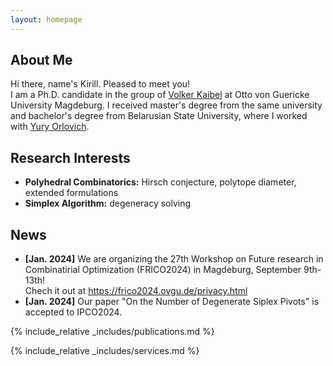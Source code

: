 ```yaml
---
layout: homepage
---
```


## About Me

Hi there, name's Kirill.
Pleased to meet you!  <br> I am a Ph.D. candidate in the group of <a href='https://discopt.ovgu.de/people/kaibel.php'> Volker Kaibel</a> at Otto von Guericke University Magdeburg. I received master's degree from the same university and bachelor's degree from Belarusian State University, where I worked with <a href='https://scholar.google.com/citations?hl=ru&user=6WpjxRUAAAAJ&view_op=list_works&sortby=pubdate'>Yury Orlovich</a>. 


## Research Interests

- **Polyhedral Combinatorics:** Hirsch conjecture, polytope diameter, extended formulations
- **Simplex Algorithm:** degeneracy solving


## News


- **[Jan. 2024]** We are organizing the 27th Workshop on Future research in Combinatirial Optimization (FRICO2024) in Magdeburg, September 9th-13th!<br> Chech it out at <a href='https://frico2024.ovgu.de/privacy.html'>https://frico2024.ovgu.de/privacy.html</a>
- **[Jan. 2024]** Our paper "On the Number of Degenerate Siplex Pivots" is accepted to IPCO2024.

{% include_relative _includes/publications.md %}

{% include_relative _includes/services.md %}
